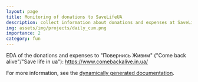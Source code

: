 ```yaml
---
layout: page
title: Monitoring of donations to SaveLifeUA
description: collect information about donations and expenses at SaveLifeUA
img: assets/img/projects/daily_cum.png
importance: 2
category: fun
---
```


EDA of the donations and expenses to "Повернись Живим" ("Come back alive"/"Save life in ua"): https://www.comebackalive.in.ua/

For more information, see the [dynamically generated documentation](https://mlisovyi.github.io/save_life_in_ua/).